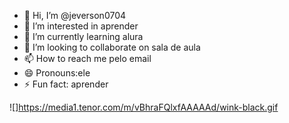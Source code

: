 - 👋 Hi, I’m @jeverson0704
- 👀 I’m interested in aprender 
- 🌱 I’m currently learning alura
- 💞️ I’m looking to collaborate on sala de aula
- 📫 How to reach me pelo email
- 😄 Pronouns:ele
- ⚡ Fun fact: aprender 

<!---
jeverson0704/jeverson0704 is a ✨ special ✨ repository because its `README.md` (this file) appears on your GitHub profile.
You can click the Preview link to take a look at your changes.
--->
![]https://media1.tenor.com/m/vBhraFQlxfAAAAAd/wink-black.gif
